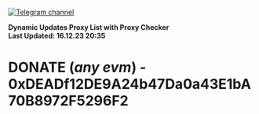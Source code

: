 [![Telegram channel](https://img.shields.io/endpoint?url=https://runkit.io/damiankrawczyk/telegram-badge/branches/master?url=https://t.me/n4z4v0d)](https://t.me/n4z4v0d) 

**Dynamic Updates Proxy List with Proxy Checker**  
**Last Updated: 16.12.23 20:35**

# DONATE (_any evm_) - 0xDEADf12DE9A24b47Da0a43E1bA70B8972F5296F2
